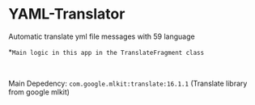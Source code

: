 # YAML-Translator
Automatic translate yml file messages with 59 language

*``Main logic in this app in the TranslateFragment class``

<br>

Main Depedency: ```com.google.mlkit:translate:16.1.1``` (Translate library from google mlkit)
